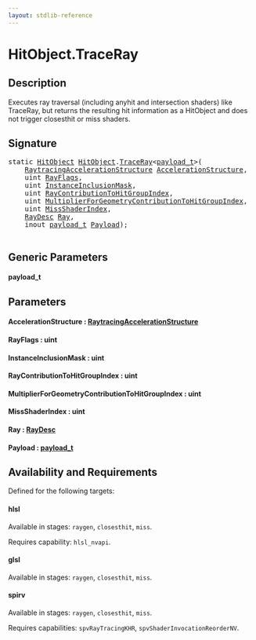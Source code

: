 ```yaml
---
layout: stdlib-reference
---
```


# HitObject\.TraceRay

## Description

Executes ray traversal (including anyhit and intersection shaders) like TraceRay, but returns the
resulting hit information as a HitObject and does not trigger closesthit or miss shaders.




## Signature 

<pre>
<span class='code_keyword'>static</span> <a href="../types/hitobject-03/index" class="code_type">HitObject</a> <a href="../types/hitobject-03/index" class="code_type">HitObject</a>.<a href="traceray-05">TraceRay</a>&lt;<a href="traceray-05#typeparam-payload_t" class="code_type">payload_t</a>&gt;(
    <a href="../types/raytracingaccelerationstructure-0am/index" class="code_type">RaytracingAccelerationStructure</a> <a href="traceray-05#decl-AccelerationStructure" class="code_param">AccelerationStructure</a>,
    <span class="code_keyword">uint</span> <a href="traceray-05#decl-RayFlags" class="code_param">RayFlags</a>,
    <span class="code_keyword">uint</span> <a href="traceray-05#decl-InstanceInclusionMask" class="code_param">InstanceInclusionMask</a>,
    <span class="code_keyword">uint</span> <a href="traceray-05#decl-RayContributionToHitGroupIndex" class="code_param">RayContributionToHitGroupIndex</a>,
    <span class="code_keyword">uint</span> <a href="traceray-05#decl-MultiplierForGeometryContributionToHitGroupIndex" class="code_param">MultiplierForGeometryContributionToHitGroupIndex</a>,
    <span class="code_keyword">uint</span> <a href="traceray-05#decl-MissShaderIndex" class="code_param">MissShaderIndex</a>,
    <a href="../types/raydesc-03/index" class="code_type">RayDesc</a> <a href="traceray-05#decl-Ray" class="code_param">Ray</a>,
    <span class="code_keyword">inout</span> <a href="traceray-05#typeparam-payload_t" class="code_type">payload_t</a> <a href="traceray-05#decl-Payload" class="code_param">Payload</a>);

</pre>

## Generic Parameters

####  <a id="typeparam-payload_t"></a>payload\_t

## Parameters

####  <a id="decl-AccelerationStructure"></a>AccelerationStructure  : [RaytracingAccelerationStructure](../types/raytracingaccelerationstructure-0am/index)
####  <a id="decl-RayFlags"></a>RayFlags  : uint
####  <a id="decl-InstanceInclusionMask"></a>InstanceInclusionMask  : uint
####  <a id="decl-RayContributionToHitGroupIndex"></a>RayContributionToHitGroupIndex  : uint
####  <a id="decl-MultiplierForGeometryContributionToHitGroupIndex"></a>MultiplierForGeometryContributionToHitGroupIndex  : uint
####  <a id="decl-MissShaderIndex"></a>MissShaderIndex  : uint
####  <a id="decl-Ray"></a>Ray  : [RayDesc](../types/raydesc-03/index)
####  <a id="decl-Payload"></a>Payload  : [payload\_t](traceray-05#typeparam-payload_t)

## Availability and Requirements

Defined for the following targets:

#### hlsl
Available in stages: `raygen`, `closesthit`, `miss`.

Requires capability: `hlsl_nvapi`.
#### glsl
Available in stages: `raygen`, `closesthit`, `miss`.

#### spirv
Available in stages: `raygen`, `closesthit`, `miss`.

Requires capabilities: `spvRayTracingKHR`, `spvShaderInvocationReorderNV`.


